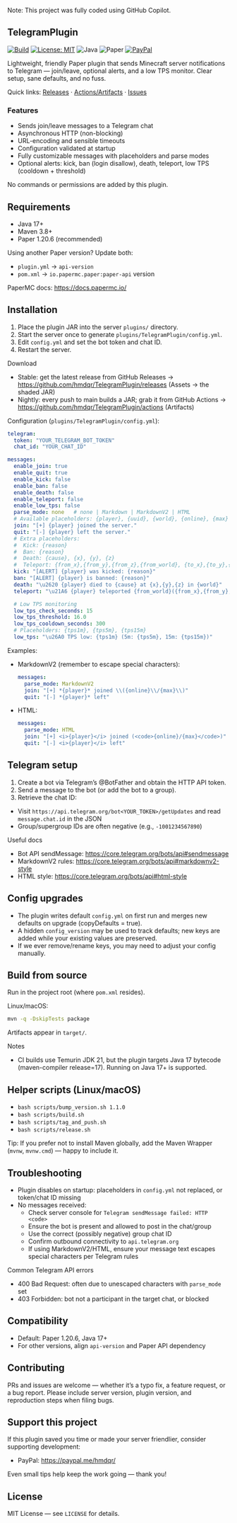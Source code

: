 Note: This project was fully coded using GitHub Copilot.

## TelegramPlugin

[![Build](https://github.com/hmdqr/TelegramPlugin/actions/workflows/release.yml/badge.svg)](https://github.com/hmdqr/TelegramPlugin/actions/workflows/release.yml)
[![License: MIT](https://img.shields.io/badge/License-MIT-green.svg)](LICENSE)
![Java](https://img.shields.io/badge/Java-17%2B-blue)
![Paper](https://img.shields.io/badge/Paper-1.20.6%2B-orange)
[![PayPal](https://img.shields.io/badge/PayPal-donate-00457C?logo=paypal&logoColor=white)](https://paypal.me/hmdqr/)

Lightweight, friendly Paper plugin that sends Minecraft server notifications to Telegram — join/leave, optional alerts, and a low TPS monitor. Clear setup, sane defaults, and no fuss.

Quick links: [Releases](https://github.com/hmdqr/TelegramPlugin/releases) · [Actions/Artifacts](https://github.com/hmdqr/TelegramPlugin/actions) · [Issues](https://github.com/hmdqr/TelegramPlugin/issues)

### Features
- Sends join/leave messages to a Telegram chat
- Asynchronous HTTP (non-blocking)
- URL-encoding and sensible timeouts
- Configuration validated at startup
- Fully customizable messages with placeholders and parse modes
- Optional alerts: kick, ban (login disallow), death, teleport, low TPS (cooldown + threshold)

No commands or permissions are added by this plugin.

## Requirements
- Java 17+
- Maven 3.8+
- Paper 1.20.6 (recommended)

Using another Paper version? Update both:
- `plugin.yml` → `api-version`
- `pom.xml` → `io.papermc.paper:paper-api` version

PaperMC docs: https://docs.papermc.io/

## Installation
1. Place the plugin JAR into the server `plugins/` directory.
2. Start the server once to generate `plugins/TelegramPlugin/config.yml`.
3. Edit `config.yml` and set the bot token and chat ID.
4. Restart the server.

Download
- Stable: get the latest release from GitHub Releases → https://github.com/hmdqr/TelegramPlugin/releases (Assets → the shaded JAR)
- Nightly: every push to main builds a JAR; grab it from GitHub Actions → https://github.com/hmdqr/TelegramPlugin/actions (Artifacts)

Configuration (`plugins/TelegramPlugin/config.yml`):
```yaml
telegram:
  token: "YOUR_TELEGRAM_BOT_TOKEN"
  chat_id: "YOUR_CHAT_ID"

messages:
  enable_join: true
  enable_quit: true
  enable_kick: false
  enable_ban: false
  enable_death: false
  enable_teleport: false
  enable_low_tps: false
  parse_mode: none   # none | Markdown | MarkdownV2 | HTML
  # Available placeholders: {player}, {uuid}, {world}, {online}, {max}
  join: "[+] {player} joined the server."
  quit: "[-] {player} left the server."
  # Extra placeholders:
  #  Kick: {reason}
  #  Ban: {reason}
  #  Death: {cause}, {x}, {y}, {z}
  #  Teleport: {from_x},{from_y},{from_z},{from_world}, {to_x},{to_y},{to_z},{to_world}
  kick: "[ALERT] {player} was kicked: {reason}"
  ban: "[ALERT] {player} is banned: {reason}"
  death: "\u2620 {player} died to {cause} at {x},{y},{z} in {world}"
  teleport: "\u21A6 {player} teleported {from_world}({from_x},{from_y},{from_z}) \u2192 {to_world}({to_x},{to_y},{to_z})"

  # Low TPS monitoring
  low_tps_check_seconds: 15
  low_tps_threshold: 16.0
  low_tps_cooldown_seconds: 300
  # Placeholders: {tps1m}, {tps5m}, {tps15m}
  low_tps: "\u26A0 TPS low: {tps1m} (5m: {tps5m}, 15m: {tps15m})"
```

Examples:
- MarkdownV2 (remember to escape special characters):
  ```yaml
  messages:
    parse_mode: MarkdownV2
    join: "[+] *{player}* joined \\({online}\\/{max}\\)"
    quit: "[-] *{player}* left"
  ```
- HTML:
  ```yaml
  messages:
    parse_mode: HTML
    join: "[+] <i>{player}</i> joined (<code>{online}/{max}</code>)"
    quit: "[-] <i>{player}</i> left"
  ```

## Telegram setup
1. Create a bot via Telegram’s @BotFather and obtain the HTTP API token.
2. Send a message to the bot (or add the bot to a group).
3. Retrieve the chat ID:
  - Visit `https://api.telegram.org/bot<YOUR_TOKEN>/getUpdates` and read `message.chat.id` in the JSON
   - Group/supergroup IDs are often negative (e.g., `-1001234567890`)

Useful docs
- Bot API sendMessage: https://core.telegram.org/bots/api#sendmessage
- MarkdownV2 rules: https://core.telegram.org/bots/api#markdownv2-style
- HTML style: https://core.telegram.org/bots/api#html-style

## Config upgrades
- The plugin writes default `config.yml` on first run and merges new defaults on upgrade (copyDefaults = true).
- A hidden `config_version` may be used to track defaults; new keys are added while your existing values are preserved.
- If we ever remove/rename keys, you may need to adjust your config manually.

## Build from source
Run in the project root (where `pom.xml` resides).

Linux/macOS:
```bash
mvn -q -DskipTests package
```

Artifacts appear in `target/`.

Notes
- CI builds use Temurin JDK 21, but the plugin targets Java 17 bytecode (maven-compiler release=17). Running on Java 17+ is supported.

## Helper scripts (Linux/macOS)
- `bash scripts/bump_version.sh 1.1.0`
- `bash scripts/build.sh`
- `bash scripts/tag_and_push.sh`
- `bash scripts/release.sh`

Tip: If you prefer not to install Maven globally, add the Maven Wrapper (`mvnw`, `mvnw.cmd`) — happy to include it.

## Troubleshooting
- Plugin disables on startup: placeholders in `config.yml` not replaced, or token/chat ID missing
- No messages received:
  - Check server console for `Telegram sendMessage failed: HTTP <code>`
  - Ensure the bot is present and allowed to post in the chat/group
  - Use the correct (possibly negative) group chat ID
  - Confirm outbound connectivity to `api.telegram.org`
  - If using MarkdownV2/HTML, ensure your message text escapes special characters per Telegram rules

Common Telegram API errors
- 400 Bad Request: often due to unescaped characters with `parse_mode` set
- 403 Forbidden: bot not a participant in the target chat, or blocked

## Compatibility
- Default: Paper 1.20.6, Java 17+
- For other versions, align `api-version` and Paper API dependency

## Contributing
PRs and issues are welcome — whether it’s a typo fix, a feature request, or a bug report. Please include server version, plugin version, and reproduction steps when filing bugs.

## Support this project
If this plugin saved you time or made your server friendlier, consider supporting development:
- PayPal: https://paypal.me/hmdqr/

Even small tips help keep the work going — thank you!

## License
MIT License — see `LICENSE` for details.
